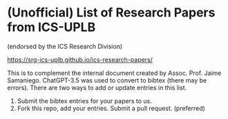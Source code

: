 # (Unofficial) List of Research Papers from ICS-UPLB
(endorsed by the ICS Research Division)

https://srg-ics-uplb.github.io/ics-research-papers/

This is to complement the internal document created by Assoc. Prof. Jaime Samaniego.
ChatGPT-3.5 was used to convert to bibtex (there may be errors). 
There are two ways to add or update entries in this list.

1. Submit the bibtex entries for your papers to us.
2. Fork this repo, add your entries. Submit a pull request. (preferred) 

